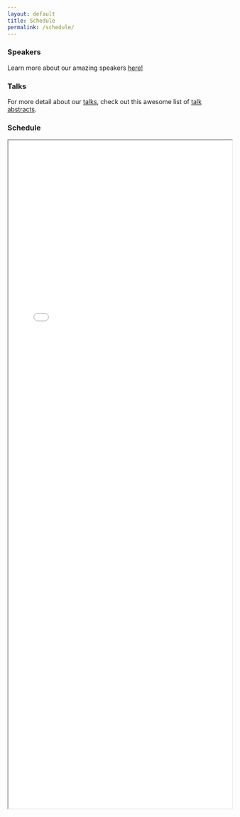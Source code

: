 ```yaml
---
layout: default
title: Schedule
permalink: /schedule/
---
```


### Speakers

Learn more about our amazing speakers [here!](/speakers)

### Talks

For more detail about our [talks](/talks), check out this awesome list of [talk abstracts](/talks).

### Schedule

<iframe src="/schedule.pdf" width="100%" height="1500px">
